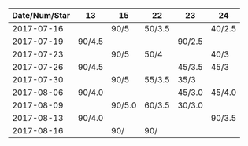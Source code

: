 Date/Num/Star   |  13    | 15     | 22     | 23     | 24
----------------|--------|--------|--------|--------|--------
2017-07-16      |        | 90/5   | 50/3.5 |        | 40/2.5
2017-07-19      | 90/4.5 |        |        | 90/2.5 |
2017-07-23      |        | 90/5   | 50/4   |        | 40/3
2017-07-26      | 90/4.5 |        |        | 45/3.5 | 45/3
2017-07-30      |        | 90/5   | 55/3.5 | 35/3   |  
2017-08-06      | 90/4.0 |        |        | 45/3.0 | 45/4.0
2017-08-09      |        | 90/5.0 | 60/3.5 | 30/3.0 |  
2017-08-13      | 90/4.0 |        |        |        | 90/3.5
2017-08-16      |        | 90/    | 90/    |        |  

